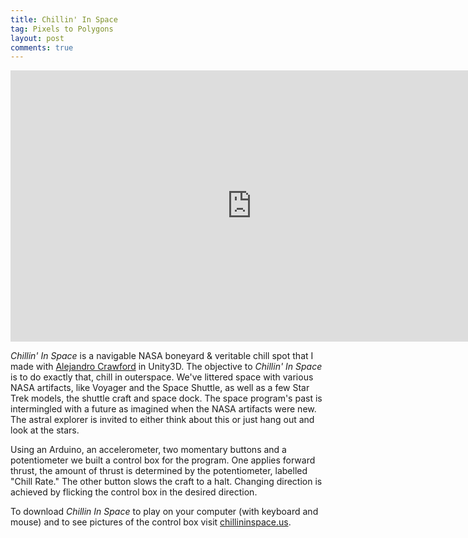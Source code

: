 ```yaml
---
title: Chillin' In Space
tag: Pixels to Polygons
layout: post
comments: true
---
```


<iframe src="http://player.vimeo.com/video/37177607?title=0&amp;byline=0&amp;portrait=0&amp;color=c9ff23" width="772" height="434" frameborder="0"></iframe>

*Chillin' In Space* is a navigable NASA boneyard & veritable chill spot that I made with [Alejandro Crawford](http://amjc.tv) in Unity3D. The objective to *Chillin' In Space* is to do exactly that, chill in outerspace. We've littered space with various NASA artifacts, like Voyager and the Space Shuttle, as well as a few Star Trek models, the shuttle craft and space dock. The space program's past is intermingled with a future as imagined when the NASA artifacts were new. The astral explorer is invited to either think about this or just hang out and look at the stars.

Using an Arduino, an accelerometer, two momentary buttons and a potentiometer we built a control box for the program. One applies forward thrust, the amount of thrust is determined by the potentiometer, labelled "Chill Rate." The other button slows the craft to a halt. Changing direction is achieved by flicking the control box in the desired direction.

To download *Chillin In Space* to play on your computer (with keyboard and mouse) and to see pictures of the control box visit [chillininspace.us](http://chillininspace.us).